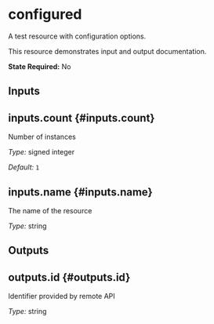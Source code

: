 # configured

A test resource with configuration options.

This resource demonstrates input and output documentation.


**State Required:** No

## Inputs

## inputs\.count {#inputs.count}

Number of instances



*Type:*
signed integer



*Default:*
` 1 `



## inputs\.name {#inputs.name}



The name of the resource



*Type:*
string



## Outputs

## outputs\.id {#outputs.id}

Identifier provided by remote API



*Type:*
string


